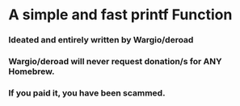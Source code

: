 A simple and fast printf Function
=================================

### Ideated and entirely written by Wargio/deroad

### Wargio/deroad will never request donation/s for ANY Homebrew.

### If you paid it, you have been scammed.




